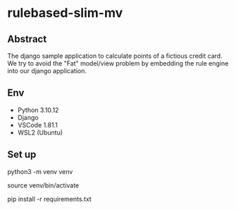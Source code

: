 # rulebased-slim-mv


## Abstract

The django sample application to calculate points of a fictious credit card.
We try to avoid the "Fat" model/view problem by embedding the rule engine into our django application.

## Env 

- Python 3.10.12 
- Django
- VSCode 1.81.1
- WSL2 (Ubuntu)

## Set up


python3 -m venv venv

source venv/bin/activate

pip install -r requirements.txt

